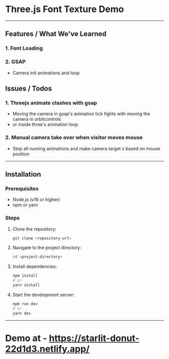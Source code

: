 # Three.js Font Texture Demo

---

## Features / What We've Learned

### 1. **Font Loading**

### 2. **GSAP**

- Camera init animations and loop

## Issues / Todos

### 1. **Threejs animate clashes with gsap**

- Moving the camera in gsap's animation tick fights with moving the camera in orbitcontrols
- or inside three's animation loop

### 2. **Manual camera take over when visitor moves mouse**

- Stop all running animations and make camera target x based on mouse position

---

## Installation

### Prerequisites

- Node.js (v16 or higher)
- npm or yarn

### Steps

1. Clone the repository:

   ```bash
   git clone <repository-url>
   ```

2. Navigate to the project directory:

   ```bash
   cd <project-directory>
   ```

3. Install dependencies:

   ```bash
   npm install
   # or
   yarn install
   ```

4. Start the development server:

   ```bash
   npm run dev
   # or
   yarn dev
   ```

---

# Demo at - https://starlit-donut-22d1d3.netlify.app/
